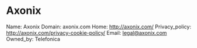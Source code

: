 
# Axonix

Name: Axonix
Domain: axonix.com
Home: http://axonix.com/
Privacy_policy: http://axonix.com/privacy-cookie-policy/
Email: legal@axonix.com
Owned_by: Telefonica
